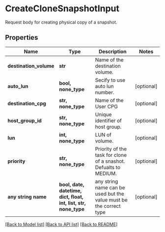 # CreateCloneSnapshotInput

Request body for creating physical copy of a snapshot.

## Properties
Name | Type | Description | Notes
------------ | ------------- | ------------- | -------------
**destination_volume** | **str** | Name of the destination volume. | 
**auto_lun** | **bool, none_type** | Secify to use auto lun number. | [optional] 
**destination_cpg** | **str, none_type** | Name of the User CPG | [optional] 
**host_group_id** | **str, none_type** | Unique identifier of host group. | [optional] 
**lun** | **int, none_type** | LUN of volume. | [optional] 
**priority** | **str, none_type** | Priority of the task for clone of a snashot. Defualts to MEDIUM. | [optional] 
**any string name** | **bool, date, datetime, dict, float, int, list, str, none_type** | any string name can be used but the value must be the correct type | [optional]

[[Back to Model list]](../README.md#documentation-for-models) [[Back to API list]](../README.md#documentation-for-api-endpoints) [[Back to README]](../README.md)


